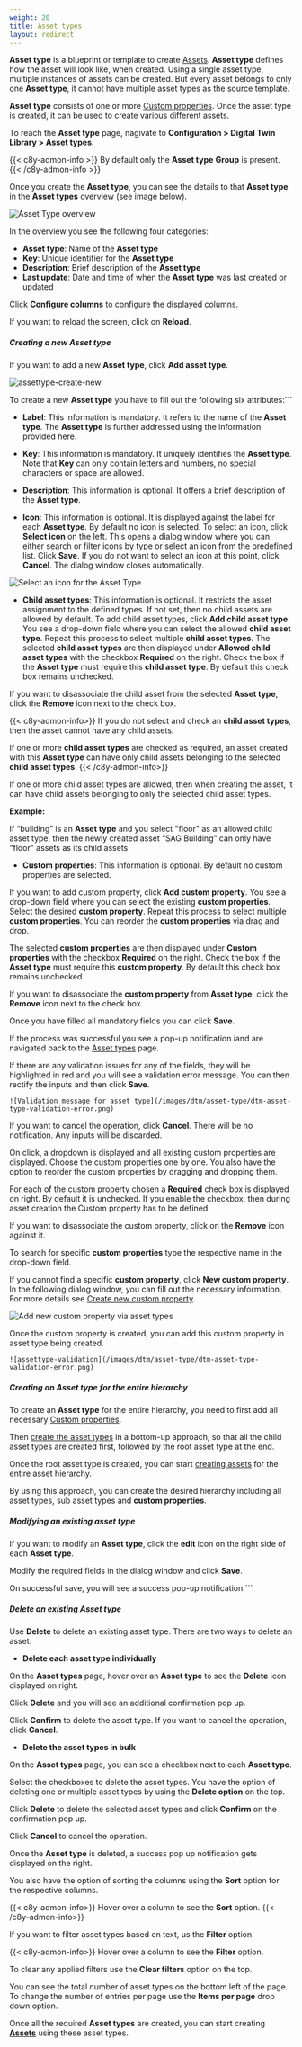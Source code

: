 ```yaml
---
weight: 20
title: Asset types
layout: redirect
---
```


**Asset type** is a blueprint or template to create [Assets](/dtm/asset-hierarchy/#assets). **Asset type** defines how the asset will look like, when created. Using a single asset type, multiple instances of assets can be created. But every asset belongs to only one **Asset type**, it cannot have multiple asset types as the source template.

**Asset type** consists of one or more [Custom properties](/dtm/asset-types/#property-library). Once the asset type is created, it can be used to create various different assets.

To reach the **Asset type** page, nagivate to **Configuration > Digital Twin Library > Asset types**.

{{< c8y-admon-info >}}
By default only the **Asset type** **Group** is present.
{{< /c8y-admon-info >}}

Once you create the **Asset type**, you can see the details to that **Asset type** in the **Asset types** overview (see image below).

![Asset Type overview](/images/dtm/asset-type/dtm-asset-type-view.png)

In the overview you see the following four categories:
*	**Asset type**: Name of the **Asset type**
*	**Key**: Unique identifier for the **Asset type**
*	**Description**: Brief description of the **Asset type**
*	**Last update**: Date and time of when the **Asset type** was last created or updated

Click **Configure columns** to configure the displayed columns.

If you want to reload the screen, click on **Reload**.


##### Creating a new Asset type


If you want to add a new **Asset type**, click **Add asset type**.


 ![assettype-create-new](/images/dtm/asset-type/dtm-asset-type-create-new.png)

To create a new **Asset type** you have to fill out the following six attributes:```

*	**Label**: This information is mandatory. It refers to the name of the **Asset type**. The **Asset type** is further addressed using the information provided here.

*	**Key**: This information is mandatory. It uniquely identifies the **Asset type**. Note that **Key** can only contain letters and numbers, no special characters or space are allowed.

*	**Description**: This information is optional. It offers a brief description of the **Asset type**.

*	**Icon**: This information is optional. It is displayed against the label for each **Asset type**. By default no icon is selected. To select an icon, click **Select icon** on the left. This opens a dialog window where you can either search or filter icons by type or select an icon from the predefined list. Click **Save**. If you do not want to select an icon at this point, click **Cancel**. The dialog window closes automatically.





![Select an icon for the Asset Type](/images/dtm/asset-type/dtm-asset-type-select-icon.png)


* **Child asset types**: This information is optional. It restricts the asset assignment to the defined types. If not set, then no child assets are allowed by default.  To add child asset types, click **Add child asset type**. You see a drop-down field where you can select the allowed **child asset type**. Repeat this process to select multiple **child asset types**. The selected **child asset types** are then displayed under **Allowed child asset types** with the checkbox **Required** on the right. Check the box if the **Asset type** must require this **child asset type**. By default this check box remains unchecked.

If you want to disassociate the child asset from the selected **Asset type**, click the **Remove** icon next to the check box.

{{< c8y-admon-info>}}
If you do not select and check an **child asset types**, then the asset cannot have any child assets.

If one or more **child asset types** are checked as required, an asset created with this **Asset type** can have only child assets belonging to the selected **child asset types**.
{{< /c8y-admon-info>}}

   If one or more child asset types are allowed, then when creating the asset, it can have child assets belonging to only the selected child asset types.

   **Example:**

   If “building” is an **Asset type** and you select "floor" as an allowed child asset type, then the newly created asset “SAG Building” can only have "floor" assets as its child assets.

* **Custom properties**: This information is optional. By default no custom properties are selected.

If you want to add custom property, click **Add custom property**. You see a drop-down field where you can select the existing **custom properties**. Select the desired **custom property**. Repeat this process to select multiple **custom properties**.
You can reorder the **custom properties** via drag and drop.

The selected **custom properties** are then displayed under **Custom properties** with the checkbox **Required** on the right. Check the box if the **Asset type** must require this **custom property**. By default this check box remains unchecked.

If you want to disassociate the **custom property** from **Asset type**, click the **Remove** icon next to the check box.

Once you have filled all mandatory fields you can click **Save**.

   If the process was successful you see a pop-up notification iand are navigated back to the [Asset types](/dtm/asset-types/#asset-types) page.

   If there are any validation issues for any of the fields, they will be highlighted in red and you will see a validation error message. You can then rectify the inputs and then click **Save**.

    ![Validation message for asset type](/images/dtm/asset-type/dtm-asset-type-validation-error.png)

   If you want to cancel the operation, click **Cancel**. There will be no notification. Any inputs will be discarded.

   On click, a dropdown is displayed and all existing custom properties are displayed.
   Choose the custom properties one by one.
   You also have the option to reorder the custom properties by dragging and dropping them.

   For each of the custom property chosen a **Required** check box is displayed on right. By default it is unchecked.
   If you enable the checkbox, then during asset creation the Custom property has to be defined.

   If you want to disassociate the custom property, click on the **Remove** icon against it.

   To search for specific **custom properties** type the respective name in the drop-down field.

   If you cannot find a specific **custom property**, click **New custom property**. In the following dialog window, you can fill out the necessary information. For more details see [Create new custom property](/dtm/asset-types/#create-new-custom-property).

   ![Add new custom property via asset types](/images/dtm/asset-type/dtm-asset-type-create-new-custom-property.png)

   Once the custom property is created, you can add this custom property in asset type being created.

    ![assettype-validation](/images/dtm/asset-type/dtm-asset-type-validation-error.png)

##### Creating an Asset type for the entire hierarchy

To create an **Asset type** for the entire hierarchy, you need to first add all necessary [Custom properties](/dtm/asset-types/#property-library).

Then [create the asset types](/dtm/asset-types/#creating-a-new-asset-type) in a bottom-up approach, so that all the child asset types are created first, followed by the root asset type at the end.

Once the root asset type is created, you can start [creating assets](/dtm/asset-hierarchy/#creating-assets-ui) for the entire asset hierarchy.

By using this approach, you can create the desired hierarchy including all asset types, sub asset types and **custom properties**.


##### Modifying an existing asset type

If you want to modify an **Asset type**, click the **edit** icon on the right side of each **Asset type**.

Modify the required fields in the dialog window and click **Save**.

On successful save, you will see a success pop-up notification.```


##### Delete an existing Asset type

Use **Delete** to delete an existing asset type. There are two ways to delete an asset.

*	**Delete each asset type individually**

  On the **Asset types** page, hover over an **Asset type** to see the **Delete** icon displayed on right.

  Click **Delete** and you will see an additional confirmation pop up.

  Click **Confirm** to delete the asset type. If you want to cancel the operation, click **Cancel**.



* **Delete the asset types in bulk**

On the **Asset types** page, you can see a checkbox next to each **Asset type**.

Select the checkboxes to delete the asset types. You have the option of deleting one or multiple asset types by using the **Delete option** on the top.

Click **Delete** to delete the selected asset types and click **Confirm** on the confirmation pop up.

Click **Cancel** to cancel the operation.

Once the **Asset type** is deleted, a success pop up notification gets displayed on the right.


You also have the option of sorting the columns using the **Sort** option for the respective columns.

{{< c8y-admon-info>}}
Hover over a column to see the **Sort** option.
{{< /c8y-admon-info>}}

If you want to filter asset types based on text, us the **Filter** option.

{{< c8y-admon-info>}}
Hover over a column to see the **Filter** option.

To clear any applied filters use the **Clear filters** option on the top.

You can see the total number of asset types on the bottom left of the page. To change the number of entries per page use the **Items per page** drop down option.

Once all the required **Asset types** are created, you can start creating [**Assets**](/dtm/asset-hierarchy/#assets) using these asset types.
